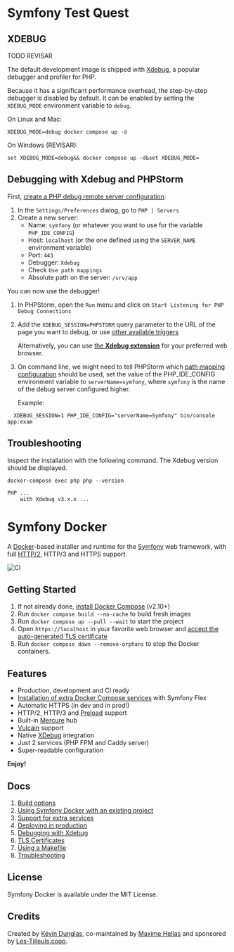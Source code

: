 # Symfony Test Quest
## XDEBUG

TODO REVISAR

The default development image is shipped with [Xdebug](https://xdebug.org/),
a popular debugger and profiler for PHP.

Because it has a significant performance overhead, the step-by-step debugger is disabled by default.
It can be enabled by setting the `XDEBUG_MODE` environment variable to `debug`.

On Linux and Mac:

```
XDEBUG_MODE=debug docker compose up -d
```

On Windows (REVISAR):

```
set XDEBUG_MODE=debug&& docker compose up -d&set XDEBUG_MODE=
```

## Debugging with Xdebug and PHPStorm

First, [create a PHP debug remote server configuration](https://www.jetbrains.com/help/phpstorm/creating-a-php-debug-server-configuration.html):

1. In the `Settings/Preferences` dialog, go to `PHP | Servers`
2. Create a new server:
    * Name: `symfony` (or whatever you want to use for the variable `PHP_IDE_CONFIG`)
    * Host: `localhost` (or the one defined using the `SERVER_NAME` environment variable)
    * Port: `443`
    * Debugger: `Xdebug`
    * Check `Use path mappings`
    * Absolute path on the server: `/srv/app`

You can now use the debugger!

1. In PHPStorm, open the `Run` menu and click on `Start Listening for PHP Debug Connections`
2. Add the `XDEBUG_SESSION=PHPSTORM` query parameter to the URL of the page you want to debug, or use [other available triggers](https://xdebug.org/docs/step_debug#activate_debugger)

   Alternatively, you can use [the **Xdebug extension**](https://xdebug.org/docs/step_debug#browser-extensions) for your preferred web browser.

3. On command line, we might need to tell PHPStorm which [path mapping configuration](https://www.jetbrains.com/help/phpstorm/zero-configuration-debugging-cli.html#configure-path-mappings) should be used, set the value of the PHP_IDE_CONFIG environment variable to `serverName=symfony`, where `symfony` is the name of the debug server configured higher.

   Example:

  ```console
    XDEBUG_SESSION=1 PHP_IDE_CONFIG="serverName=Symfony" bin/console app:exam
   ```

## Troubleshooting

Inspect the installation with the following command. The Xdebug version should be displayed.

```console
docker-compose exec php php --version

PHP ...
    with Xdebug v3.x.x ...
```

# Symfony Docker

A [Docker](https://www.docker.com/)-based installer and runtime for the [Symfony](https://symfony.com) web framework, with full [HTTP/2](https://symfony.com/doc/current/weblink.html), HTTP/3 and HTTPS support.

![CI](https://github.com/dunglas/symfony-docker/workflows/CI/badge.svg)

## Getting Started

1. If not already done, [install Docker Compose](https://docs.docker.com/compose/install/) (v2.10+)
2. Run `docker compose build --no-cache` to build fresh images
3. Run `docker compose up --pull --wait` to start the project
4. Open `https://localhost` in your favorite web browser and [accept the auto-generated TLS certificate](https://stackoverflow.com/a/15076602/1352334)
5. Run `docker compose down --remove-orphans` to stop the Docker containers.

## Features

* Production, development and CI ready
* [Installation of extra Docker Compose services](docs/extra-services.md) with Symfony Flex
* Automatic HTTPS (in dev and in prod!)
* HTTP/2, HTTP/3 and [Preload](https://symfony.com/doc/current/web_link.html) support
* Built-in [Mercure](https://symfony.com/doc/current/mercure.html) hub
* [Vulcain](https://vulcain.rocks) support
* Native [XDebug](docs/xdebug.md) integration
* Just 2 services (PHP FPM and Caddy server)
* Super-readable configuration

**Enjoy!**

## Docs

1. [Build options](docs/build.md)
2. [Using Symfony Docker with an existing project](docs/existing-project.md)
3. [Support for extra services](docs/extra-services.md)
4. [Deploying in production](docs/production.md)
5. [Debugging with Xdebug](docs/xdebug.md)
6. [TLS Certificates](docs/tls.md)
7. [Using a Makefile](docs/makefile.md)
8. [Troubleshooting](docs/troubleshooting.md)

## License

Symfony Docker is available under the MIT License.

## Credits

Created by [Kévin Dunglas](https://dunglas.fr), co-maintained by [Maxime Helias](https://twitter.com/maxhelias) and sponsored by [Les-Tilleuls.coop](https://les-tilleuls.coop).
